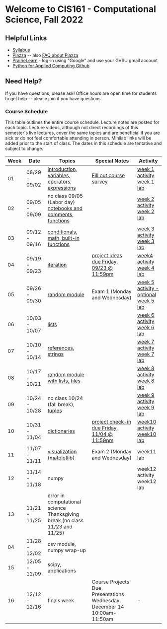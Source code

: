 # Welcome to CIS161 - Computational Science, Fall 2022

## Helpful Links
* [Syllabus](syllabus.md)
* [Piazza](https://www.piazza.com/gvsu/fall2022/cis161/home) -- also [FAQ about Piazza](piazza-faq.md)
* [PrairieLearn](https://www.prairielearn.org/pl/course_instance/129545) - log-in
  using "Google" and use your GVSU gmail account
* [Python for Applied Computing Github](https://github.com/eecarrier/python-for-applied-computing)

## Need Help?
If you have questions, please ask!  Office hours are open time for students
to get help -- please join if you have questions.

### Course Schedule
This table outlines the entire course schedule.  Lecture notes are
posted for each topic.  Lecture videos, although not direct recordings
of this semester's live lectures, cover the same topics and are beneficial
if you are sick or do not feel comfortable attending in person.
Minilab links will be added prior to the start of class.  The dates in this
schedule are tentative and subject to change.

| Week | Date          | Topics | Special Notes | Activity |
| ---- | ------------- | ------ | --------- | ------- |
|  01  | 08/29 - 09/02 | [introduction, variables, operators, expressions](https://www.prairielearn.org/pl/course_instance/129003/assessment/2316030) | [Fill out course survey](https://forms.gle/vPzWBzQeoZ9FuxDNA) | [week 1 activity](https://www.prairielearn.org/pl/course_instance/129545/assessment/2322057) <br> [week 1 lab](https://www.prairielearn.org/pl/course_instance/129545/assessment/2322060) |
|  02  | 09/05 - 09/09 | no class 09/05 (Labor day) <br> [notebooks and comments, functions](https://www.prairielearn.org/pl/course_instance/129545/assessment/2322064) |  | [week 2 activity](https://www.prairielearn.org/pl/course_instance/129545/assessment/2322058) <br> [week 2 lab](https://www.prairielearn.org/pl/course_instance/129545/assessment/2322061) |
|  03  | 09/12 - 09/16 | [conditionals, math, built-in functions](https://www.prairielearn.org/pl/course_instance/129545/assessment/2322065) | | [week 3 activity](https://www.prairielearn.org/pl/course_instance/129545/assessment/2322059) <br> [week 3 lab](https://www.prairielearn.org/pl/course_instance/129545/assessment/2322062) |
|  04  | 09/19 - 09/23 | [iteration](https://www.prairielearn.org/pl/course_instance/129545/assessment/2322347) | [project ideas due Friday, 09/23 @ 11:59pm](https://www.prairielearn.org/pl/course_instance/129545/assessment/2322517) | [week4 activity](https://www.prairielearn.org/pl/course_instance/129545/assessment/2322346) <br> [week 4 lab](https://www.prairielearn.org/pl/course_instance/129545/assessment/2322668) |
|  05  | 09/26 - 09/30 | [random module](https://www.prairielearn.org/pl/course_instance/129545/assessment/2322644) | Exam 1 (Monday and Wednesday) | [week 5 activity - optional](https://www.prairielearn.org/pl/course_instance/129545/assessment/2322667)  <br> [week 5 lab](https://www.prairielearn.org/pl/course_instance/129545/assessment/2322773) |
|  06  | 10/03 - 10/07 | [lists](https://www.prairielearn.org/pl/course_instance/129545/assessment/2322743) | | [week 6 activity](https://www.prairielearn.org/pl/course_instance/129545/assessment/2322741)  <br> [week 6 lab](https://www.prairielearn.org/pl/course_instance/129545/assessment/2322956) |
|  07  | 10/10 - 10/14 | [references, strings](https://www.prairielearn.org/pl/course_instance/129545/assessment/2322910) | | [week 7 activity](https://www.prairielearn.org/pl/course_instance/129545/assessment/2322955) <br> [week 7 lab](https://www.prairielearn.org/pl/course_instance/129545/assessment/2323075) |
|  08  | 10/17 - 10/21 | [random module with lists, files](https://www.prairielearn.org/pl/course_instance/129545/assessment/2323022) | | [week 8 activity](https://www.prairielearn.org/pl/course_instance/129545/assessment/2323082) <br> [week 8 lab](https://www.prairielearn.org/pl/course_instance/129545/assessment/2323166) |
|  09  | 10/24 - 10/28 | no class 10/24 (fall break), [tuples](https://www.prairielearn.org/pl/course_instance/129545/assessment/2323165) |  | [week 9 activity](https://www.prairielearn.org/pl/course_instance/129545/assessment/2323106) <br> [week 9 lab](https://www.prairielearn.org/pl/course_instance/129545/assessment/2323231) |
|  10  | 10/31 - 11/04 | [dictionaries](https://www.prairielearn.org/pl/course_instance/129545/assessment/2323171) | [project check-in due Friday, 11/04 @ 11:59pm](https://www.prairielearn.org/pl/course_instance/129545/assessment/2323255) | [week10 activity](https://www.prairielearn.org/pl/course_instance/129545/assessment/2323228) <br> [week10 lab](https://www.prairielearn.org/pl/course_instance/129545/assessment/2323230) |
|  11  | 11/07 - 11/11 | [visualization (matplotlib)](https://www.prairielearn.org/pl/course_instance/129545/assessment/2323303) | Exam 2 (Monday and Wednesday) | week11 lab |
|  12  | 11/14 - 11/18 | numpy |  | week12 activity <br> week12 lab |
|  13  | 11/21 - 11/25 | error in computational science <br> Thanksgiving break (no class 11/23 and 11/25) | | |
|  04  | 11/28 - 12/02 | csv module, numpy wrap-up | | |
|  15  | 12/05 - 12/09 | scipy, applications | | |
|  16  | 12/12 - 12/16 | finals week | Course Projects Due <br> Presentations Wednesday, December 14 10:00am-11:50am | - |


